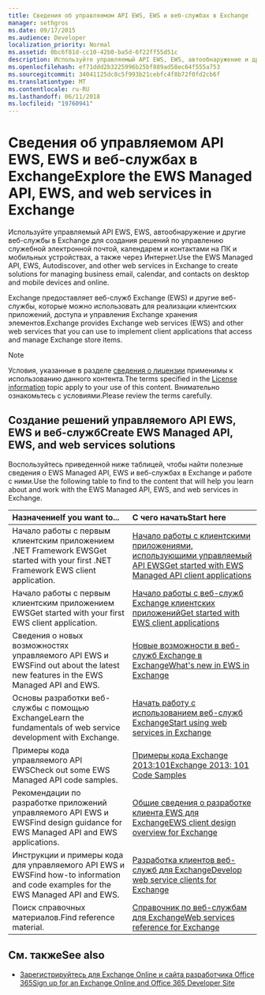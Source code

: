 ```yaml
---
title: Сведения об управляемом API EWS, EWS и веб-службах в Exchange
manager: sethgros
ms.date: 09/17/2015
ms.audience: Developer
localization_priority: Normal
ms.assetid: 0bc6f81d-cc10-42b0-ba5d-6f22ff55d51c
description: Используйте управляемый API EWS, EWS, автообнаружение и другие веб-службы в Exchange для создания решений по управлению служебной электронной почтой, календарем и контактами на ПК и мобильных устройствах, а также через Интернет.
ms.openlocfilehash: ef71ddd2b3225996b25bf889ad58ec64f555a753
ms.sourcegitcommit: 34041125dc8c5f993b21cebfc4f8b72f0fd2cb6f
ms.translationtype: MT
ms.contentlocale: ru-RU
ms.lasthandoff: 06/11/2018
ms.locfileid: "19760941"
---
```

# <a name="explore-the-ews-managed-api-ews-and-web-services-in-exchange"></a><span data-ttu-id="0f3ba-103">Сведения об управляемом API EWS, EWS и веб-службах в Exchange</span><span class="sxs-lookup"><span data-stu-id="0f3ba-103">Explore the EWS Managed API, EWS, and web services in Exchange</span></span>

<span data-ttu-id="0f3ba-104">Используйте управляемый API EWS, EWS, автообнаружение и другие веб-службы в Exchange для создания решений по управлению служебной электронной почтой, календарем и контактами на ПК и мобильных устройствах, а также через Интернет.</span><span class="sxs-lookup"><span data-stu-id="0f3ba-104">Use the EWS Managed API, EWS, Autodiscover, and other web services in Exchange to create solutions for managing business email, calendar, and contacts on desktop and mobile devices and online.</span></span> 
  
<span data-ttu-id="0f3ba-105">Exchange предоставляет веб-служб Exchange (EWS) и другие веб-службы, которые можно использовать для реализации клиентских приложений, доступа и управления Exchange хранения элементов.</span><span class="sxs-lookup"><span data-stu-id="0f3ba-105">Exchange provides Exchange web services (EWS) and other web services that you can use to implement client applications that access and manage Exchange store items.</span></span>
  
> [!NOTE]
> <span data-ttu-id="0f3ba-106">Условия, указанные в разделе [сведения о лицензии](license-information.md) применимы к использованию данного контента.</span><span class="sxs-lookup"><span data-stu-id="0f3ba-106">The terms specified in the [License information](license-information.md) topic apply to your use of this content.</span></span> <span data-ttu-id="0f3ba-107">Внимательно ознакомьтесь с условиями.</span><span class="sxs-lookup"><span data-stu-id="0f3ba-107">Please review the terms carefully.</span></span> 
  
## <a name="create-ews-managed-api-ews-and-web-services-solutions"></a><span data-ttu-id="0f3ba-108">Создание решений управляемого API EWS, EWS и веб-служб</span><span class="sxs-lookup"><span data-stu-id="0f3ba-108">Create EWS Managed API, EWS, and web services solutions</span></span>

<span data-ttu-id="0f3ba-109">Воспользуйтесь приведенной ниже таблицей, чтобы найти полезные сведения о EWS Managed API, EWS и веб-службах в Exchange и работе с ними.</span><span class="sxs-lookup"><span data-stu-id="0f3ba-109">Use the following table to find to the content that will help you learn about and work with the EWS Managed API, EWS, and web services in Exchange.</span></span>
  
|<span data-ttu-id="0f3ba-110">Назначение</span><span class="sxs-lookup"><span data-stu-id="0f3ba-110">If you want to...</span></span>|<span data-ttu-id="0f3ba-111">С чего начать</span><span class="sxs-lookup"><span data-stu-id="0f3ba-111">Start here</span></span>|
|:-----|:-----|
|<span data-ttu-id="0f3ba-112">Начало работы с первым клиентским приложением .NET Framework EWS</span><span class="sxs-lookup"><span data-stu-id="0f3ba-112">Get started with your first .NET Framework EWS client application.</span></span>  <br/> |[<span data-ttu-id="0f3ba-113">Начало работы с клиентскими приложениями, использующими управляемый API EWS</span><span class="sxs-lookup"><span data-stu-id="0f3ba-113">Get started with EWS Managed API client applications</span></span>](get-started-with-ews-managed-api-client-applications.md) <br/> |
|<span data-ttu-id="0f3ba-114">Начало работы с первым клиентским приложением EWS</span><span class="sxs-lookup"><span data-stu-id="0f3ba-114">Get started with your first EWS client application.</span></span>  <br/> |[<span data-ttu-id="0f3ba-115">Начало работы с веб-служб Exchange клиентских приложений</span><span class="sxs-lookup"><span data-stu-id="0f3ba-115">Get started with EWS client applications</span></span>](get-started-with-ews-client-applications.md) <br/> |
|<span data-ttu-id="0f3ba-116">Сведения о новых возможностях управляемого API EWS и EWS</span><span class="sxs-lookup"><span data-stu-id="0f3ba-116">Find out about the latest new features in the EWS Managed API and EWS.</span></span>  <br/> |[<span data-ttu-id="0f3ba-117">Новые возможности в веб-служб Exchange в Exchange</span><span class="sxs-lookup"><span data-stu-id="0f3ba-117">What's new in EWS in Exchange</span></span>](whats-new-in-ews-and-other-web-services-in-exchange.md) <br/> |
|<span data-ttu-id="0f3ba-118">Основы разработки веб-службы с помощью Exchange</span><span class="sxs-lookup"><span data-stu-id="0f3ba-118">Learn the fundamentals of web service development with Exchange.</span></span>  <br/> |[<span data-ttu-id="0f3ba-119">Начать работу с использованием веб-служб Exchange</span><span class="sxs-lookup"><span data-stu-id="0f3ba-119">Start using web services in Exchange</span></span>](start-using-web-services-in-exchange.md) <br/> |
|<span data-ttu-id="0f3ba-120">Примеры кода управляемого API EWS</span><span class="sxs-lookup"><span data-stu-id="0f3ba-120">Check out some EWS Managed API code samples.</span></span>  <br/> |[<span data-ttu-id="0f3ba-121">Примеры кода Exchange 2013:101</span><span class="sxs-lookup"><span data-stu-id="0f3ba-121">Exchange 2013: 101 Code Samples</span></span>](http://code.msdn.microsoft.com/exchange/Exchange-2013-101-Code-3c38582c) <br/> |
|<span data-ttu-id="0f3ba-122">Рекомендации по разработке приложений управляемого API EWS и EWS</span><span class="sxs-lookup"><span data-stu-id="0f3ba-122">Find design guidance for EWS Managed API and EWS applications.</span></span>  <br/> |[<span data-ttu-id="0f3ba-123">Общие сведения о разработке клиента EWS для Exchange</span><span class="sxs-lookup"><span data-stu-id="0f3ba-123">EWS client design overview for Exchange</span></span>](ews-client-design-overview-for-exchange.md) <br/> |
|<span data-ttu-id="0f3ba-124">Инструкции и примеры кода для управляемого API EWS и EWS</span><span class="sxs-lookup"><span data-stu-id="0f3ba-124">Find how-to information and code examples for the EWS Managed API and EWS.</span></span>  <br/> |[<span data-ttu-id="0f3ba-125">Разработка клиентов веб-служб для Exchange</span><span class="sxs-lookup"><span data-stu-id="0f3ba-125">Develop web service clients for Exchange</span></span>](develop-web-service-clients-for-exchange.md) <br/> |
|<span data-ttu-id="0f3ba-126">Поиск справочных материалов.</span><span class="sxs-lookup"><span data-stu-id="0f3ba-126">Find reference material.</span></span>  <br/> |[<span data-ttu-id="0f3ba-127">Справочник по веб-службам для Exchange</span><span class="sxs-lookup"><span data-stu-id="0f3ba-127">Web services reference for Exchange</span></span>](../web-service-reference/web-services-reference-for-exchange.md) <br/> |
   
## <a name="see-also"></a><span data-ttu-id="0f3ba-128">См. также</span><span class="sxs-lookup"><span data-stu-id="0f3ba-128">See also</span></span>
    
- [<span data-ttu-id="0f3ba-129">Зарегистрируйтесь для Exchange Online и сайта разработчика Office 365</span><span class="sxs-lookup"><span data-stu-id="0f3ba-129">Sign up for an Exchange Online and Office 365 Developer Site</span></span>](https://docs.microsoft.com/en-us/sharepoint/dev/sp-add-ins/set-up-a-development-environment-for-sharepoint-add-ins-on-office-365)
    

